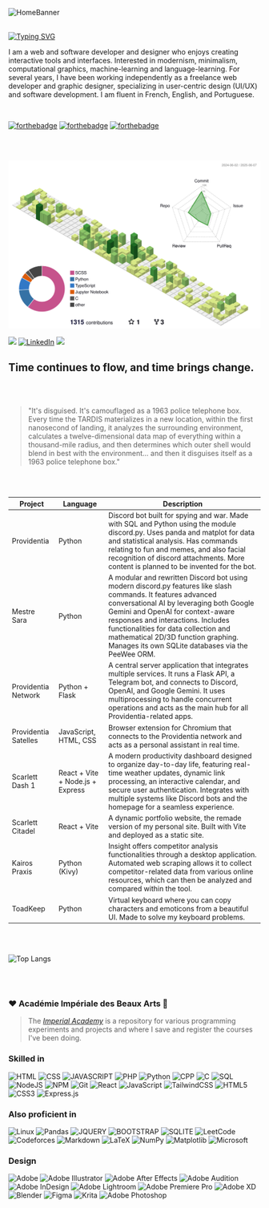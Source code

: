 ![HomeBanner](https://i.imgur.com/kdqWiQb.png)
<br><br>

[![Typing SVG](https://readme-typing-svg.herokuapp.com?font=Fira+Code&size=18&pause=1000&width=435&lines=Mais+est-ce+important+de+nous+d%C3%A9finir%3F)](https://git.io/typing-svg)
<p>
     I am a web and software developer and designer who enjoys creating interactive tools and interfaces. Interested in modernism, minimalism, computational graphics, machine-learning and language-learning. For several years, I have been working independently as a freelance web developer and graphic designer, specializing in user-centric design (UI/UX) and software development. I am fluent in French, English, and Portuguese.
</p>
<br>

 [![forthebadge](https://forthebadge.com/images/badges/uses-brains.svg)](https://forthebadge.com)
[![forthebadge](https://forthebadge.com/images/badges/built-with-resentment.svg)](https://forthebadge.com)
[![forthebadge](https://forthebadge.com/images/badges/compatibility-club-penguin.svg)](https://forthebadge.com)

<br><br>

![3d commit history](./profile-3d-contrib/profile-green-animate.svg)


<a href="https://lyszt.net"><img src="https://img.shields.io/badge/Portfolio-%23000000.svg?style=for-the-badge&logo=firefox&logoColor=#FF7139"></a>
[![LinkedIn](https://img.shields.io/badge/linkedin-%230077B5.svg?style=for-the-badge&logo=linkedin&logoColor=white)](https://www.linkedin.com/in/lyszt/)
<img src="https://komarev.com/ghpvc/?username=lyszt&style=flat-square" width="150">

## Time continues to flow, and time brings change.

<br><br>

> "It's disguised. It's camouflaged as a 1963 police telephone box. Every time the TARDIS materializes in a new location, within the first nanosecond of landing, it analyzes the surrounding environment, calculates a twelve-dimensional data map of everything within a thousand-mile radius, and then determines which outer shell would blend in best with the environment... and then it disguises itself as a 1963 police telephone box."

<br>

<br>


Project | Language | Description
|---|---|---|
| Providentia | Python | Discord bot built for spying and war. Made with SQL and Python using the module discord.py. Uses panda and matplot for data and statistical analysis. Has commands relating to fun and memes, and also facial recognition of discord attachments. More content is planned to be invented for the bot. |
| Mestre Sara | Python | A modular and rewritten Discord bot using modern discord.py features like slash commands. It features advanced conversational AI by leveraging both Google Gemini and OpenAI for context-aware responses and interactions. Includes functionalities for data collection and mathematical 2D/3D function graphing. Manages its own SQLite databases via the PeeWee ORM. |
| Providentia Network | Python + Flask | A central server application that integrates multiple services. It runs a Flask API, a Telegram bot, and connects to Discord, OpenAI, and Google Gemini. It uses multiprocessing to handle concurrent operations and acts as the main hub for all Providentia-related apps. |
| Providentia Satelles | JavaScript, HTML, CSS | Browser extension for Chromium that connects to the Providentia network and acts as a personal assistant in real time. |
| Scarlett Dash 1| React + Vite + Node.js + Express | A modern productivity dashboard designed to organize day-to-day life, featuring real-time weather updates, dynamic link processing, an interactive calendar, and secure user authentication. Integrates with multiple systems like Discord bots and the homepage for a seamless experience. |
| Scarlett Citadel | React + Vite | A dynamic portfolio website, the remade version of my personal site. Built with Vite and deployed as a static site.|
| Kairos Praxis | Python (Kivy) | Insight offers competitor analysis functionalities through a desktop application. Automated web scraping allows it to collect competitor-related data from various online resources, which can then be analyzed and compared within the tool. |
| ToadKeep | Python | Virtual keyboard where you can copy characters and emoticons from a beautiful UI. Made to solve my keyboard problems. |

<br><br>


![Top Langs](https://github-readme-stats.vercel.app/api/top-langs/?username=anuraghazra&layout=compact)

<br><br>

### ❤️ Académie Impériale des Beaux Arts 💙
> The [*Imperial Academy*](https://github.com/lyszt/Academie-de-Lyszt) is a repository for various programming experiments and projects and where I save and register the courses I've been doing. 
### Skilled in

![HTML](https://img.shields.io/badge/HTML-239120?style=for-the-badge&logo=html5&logoColor=white)
![CSS](https://img.shields.io/badge/CSS-239120?&style=for-the-badge&logo=css3&logoColor=white)
![JAVASCRIPT](https://img.shields.io/badge/JavaScript-F7DF1E?style=for-the-badge&logo=javascript&logoColor=black)
![PHP](https://img.shields.io/badge/PHP-777BB4?style=for-the-badge&logo=php&logoColor=white)
![Python](https://img.shields.io/badge/Python-3776AB?style=for-the-badge&logo=python&logoColor=white)
![CPP](https://img.shields.io/badge/C%2B%2B-00599C?style=for-the-badge&logo=c%2B%2B&logoColor=white)
![C](https://img.shields.io/badge/C-00000F?style=for-the-badge&logo=C&logoColor=white)
![SQL](https://img.shields.io/badge/MySQL-00000F?style=for-the-badge&logo=mysql&logoColor=white)
![NodeJS](https://img.shields.io/badge/node.js-6DA55F?style=for-the-badge&logo=node.js&logoColor=white)
![NPM](https://img.shields.io/badge/NPM-%23CB3837.svg?style=for-the-badge&logo=npm&logoColor=white)
![Git](https://img.shields.io/badge/git-%23F05033.svg?style=for-the-badge&logo=git&logoColor=white)
![React](https://img.shields.io/badge/react-%2320232a.svg?style=for-the-badge&logo=react&logoColor=%2361DAFB)
![JavaScript](https://img.shields.io/badge/javascript-%23323330.svg?style=for-the-badge&logo=javascript&logoColor=%23F7DF1E)
![TailwindCSS](https://img.shields.io/badge/tailwindcss-%2338B2AC.svg?style=for-the-badge&logo=tailwind-css&logoColor=white)
![HTML5](https://img.shields.io/badge/html5-%23E34F26.svg?style=for-the-badge&logo=html5&logoColor=white)
![CSS3](https://img.shields.io/badge/css3-%231572B6.svg?style=for-the-badge&logo=css3&logoColor=white)
![Express.js](https://img.shields.io/badge/express.js-%23404d59.svg?style=for-the-badge&logo=express&logoColor=%2361DAFB)

### Also proficient in

![Linux](https://img.shields.io/badge/Linux-FCC624?style=for-the-badge&logo=linux&logoColor=black)
![Pandas](https://img.shields.io/badge/pandas-%23150458.svg?style=for-the-badge&logo=pandas&logoColor=white)
![JQUERY](https://img.shields.io/badge/jQuery-0769AD?style=for-the-badge&logo=jquery&logoColor=white)
![BOOTSTRAP](https://img.shields.io/badge/Bootstrap-563D7C?style=for-the-badge&logo=bootstrap&logoColor=white)
![SQLITE](https://img.shields.io/badge/SQLite-07405E?style=for-the-badge&logo=sqlite&logoColor=white)
![LeetCode](https://img.shields.io/badge/LeetCode-000000?style=for-the-badge&logo=LeetCode&logoColor=#d16c06)
![Codeforces](https://img.shields.io/badge/Codeforces-445f9d?style=for-the-badge&logo=Codeforces&logoColor=white)
![Markdown](https://img.shields.io/badge/markdown-%23000000.svg?style=for-the-badge&logo=markdown&logoColor=white)
![LaTeX](https://img.shields.io/badge/latex-%23008080.svg?style=for-the-badge&logo=latex&logoColor=white)
![NumPy](https://img.shields.io/badge/numpy-%23013243.svg?style=for-the-badge&logo=numpy&logoColor=white)
![Matplotlib](https://img.shields.io/badge/Matplotlib-%23ffffff.svg?style=for-the-badge&logo=Matplotlib&logoColor=black)
![Microsoft](https://img.shields.io/badge/Microsoft-0078D4?style=for-the-badge&logo=microsoft&logoColor=white)

### Design
![Adobe](https://img.shields.io/badge/adobe-%23FF0000.svg?style=for-the-badge&logo=adobe&logoColor=white)
![Adobe Illustrator](https://img.shields.io/badge/adobe%20illustrator-%23FF9A00.svg?style=for-the-badge&logo=adobe%20illustrator&logoColor=white)
![Adobe After Effects](https://img.shields.io/badge/Adobe%20After%20Effects-9999FF.svg?style=for-the-badge&logo=Adobe%20After%20Effects&logoColor=white)
![Adobe Audition](https://img.shields.io/badge/Adobe%20Audition-9999FF.svg?style=for-the-badge&logo=Adobe%20Audition&logoColor=white)
![Adobe InDesign](https://img.shields.io/badge/Adobe%20InDesign-49021F?style=for-the-badge&logo=adobeindesign&logoColor=white)
![Adobe Lightroom](https://img.shields.io/badge/Adobe%20Lightroom-31A8FF.svg?style=for-the-badge&logo=Adobe%20Lightroom&logoColor=white)
![Adobe Premiere Pro](https://img.shields.io/badge/Adobe%20Premiere%20Pro-9999FF.svg?style=for-the-badge&logo=Adobe%20Premiere%20Pro&logoColor=white)
![Adobe XD](https://img.shields.io/badge/Adobe%20XD-470137?style=for-the-badge&logo=Adobe%20XD&logoColor=#FF61F6)
![Blender](https://img.shields.io/badge/blender-%23F5792A.svg?style=for-the-badge&logo=blender&logoColor=white)
![Figma](https://img.shields.io/badge/figma-%23F24E1E.svg?style=for-the-badge&logo=figma&logoColor=white)
![Krita](https://img.shields.io/badge/Krita-203759?style=for-the-badge&logo=krita&logoColor=EEF37B)
![Adobe Photoshop](https://img.shields.io/badge/adobe%20photoshop-%2331A8FF.svg?style=for-the-badge&logo=adobe%20photoshop&logoColor=white)




